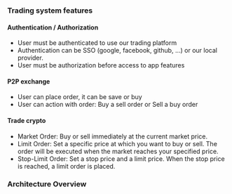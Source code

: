 ### Trading system features

#### Authentication / Authorization

- User must be authenticated to use our trading platform
- Authentication can be SSO (google, facebook, github, ...) or our local provider.
- User must be authorization before access to app features

#### P2P exchange

- User can place order, it can be save or buy
- User can action with order: Buy a sell order or Sell a buy order

#### Trade crypto

- Market Order: Buy or sell immediately at the current market price.
- Limit Order: Set a specific price at which you want to buy or sell. The order will be executed when the market reaches your specified price.
- Stop-Limit Order: Set a stop price and a limit price. When the stop price is reached, a limit order is placed.

### Architecture Overview
